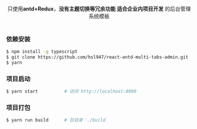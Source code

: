 <div align="center">只使用<b>antd+Redux</b>，<b>没有主题切换等冗余功能</b> <b>适合企业内项目开发</b> 的后台管理系统模板</div>
<br />

### 依赖安装
```bash
$ npm install -g typescript
$ git clone https://github.com/hsl947/react-antd-multi-tabs-admin.git
$ yarn
```

### 项目启动
```bash
$ yarn start          # 访问 http://localhost:8090
```

### 项目打包
```bash
$ yarn run build      # 包目录：./build
```
